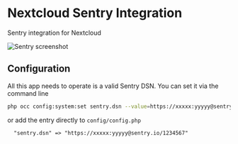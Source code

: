 # Nextcloud Sentry Integration
Sentry integration for Nextcloud

![Sentry screenshot](https://user-images.githubusercontent.com/1374172/32739917-8f719584-c8a1-11e7-9f06-182043c2b970.png)

## Configuration

All this app needs to operate is a valid Sentry DSN. You can set it via the command line

```bash
php occ config:system:set sentry.dsn --value=https://xxxxx:yyyyy@sentry.io/1234567
```

or add the entry directly to `config/config.php`

```
  "sentry.dsn" => "https://xxxxx:yyyyy@sentry.io/1234567"
```
